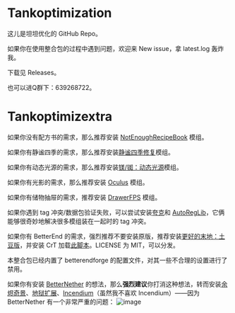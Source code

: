 # Tankoptimization
这儿是坦坦优化的 GitHub Repo。

如果你在使用整合包的过程中遇到问题，欢迎来 New issue，拿 latest.log 轰炸我。

下载见 Releases。

也可以进Q群下：639268722。

# Tankoptimizextra

如果你没有配方书的需求，那么推荐安装 [NotEnoughRecipeBook](https://www.mcmod.cn/class/8923.html) 模组。

如果你有静谧四季的需求，那么推荐安装[静谧四季修复](https://www.mcmod.cn/class/9036.html)模组。

如果你有动态光源的需求，那么推荐安装[镁/铷：动态光源](https://github.com/LocalizedCNMC/MgRbDynamicLights-i18n/releases/download/mc1.16-v1.0.1-i18n-Multi/dynamiclightsreforged-mc1.16.5_v1.0.1-i18n-Multi.jar)模组。

如果你有光影的需求，那么推荐安装 [Oculus](https://www.mcmod.cn/class/5741.html) 模组。

如果你有储物抽屉的需求，推荐安装 [DrawerFPS](https://www.mcmod.cn/class/3893.html) 模组。

如果你遇到 tag 冲突/数据包验证失败，可以尝试安装[夸克](https://www.mcmod.cn/class/527.html)和 [AutoRegLib](https://www.mcmod.cn/class/698.html)，它俩能够很奇妙地解决很多模组装在一起时的 tag 冲突。

如果你有 BetterEnd 的需求，强烈推荐不要安装原版，推荐安装[更好的末地：土豆版](https://github.com/MCTeamPotato/Better-End-Potato-Edition)，并安装 CrT 加载[此脚本](https://github.com/MCTeamPotato/Tankoptimization/blob/main/ChorusFruitsFromEnderman.zs)。LICENSE 为 MIT，可以分发。

本整合包已经内置了 betterendforge 的配置文件，对其一些不合理的设置进行了禁用。

如果你有安装 [BetterNether](https://www.mcmod.cn/class/4746.html) 的想法，那么**强烈建议**你打消这种想法，转而安装[余烬奇景](https://www.mcmod.cn/class/4742.html)、[地狱扩展](https://www.mcmod.cn/class/3564.html)、[Incendium](https://www.mcmod.cn/class/4064.html)（虽然我不喜欢 Incendium）——因为 BetterNether 有一个非常严重的问题：
![image](https://user-images.githubusercontent.com/110756250/217471215-d4b08424-75cc-4067-a5ed-d0fbd4a3d21c.png)


